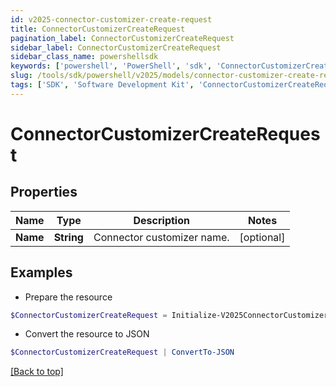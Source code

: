 ```yaml
---
id: v2025-connector-customizer-create-request
title: ConnectorCustomizerCreateRequest
pagination_label: ConnectorCustomizerCreateRequest
sidebar_label: ConnectorCustomizerCreateRequest
sidebar_class_name: powershellsdk
keywords: ['powershell', 'PowerShell', 'sdk', 'ConnectorCustomizerCreateRequest', 'V2025ConnectorCustomizerCreateRequest'] 
slug: /tools/sdk/powershell/v2025/models/connector-customizer-create-request
tags: ['SDK', 'Software Development Kit', 'ConnectorCustomizerCreateRequest', 'V2025ConnectorCustomizerCreateRequest']
---
```



# ConnectorCustomizerCreateRequest

## Properties

Name | Type | Description | Notes
------------ | ------------- | ------------- | -------------
**Name** | **String** | Connector customizer name. | [optional] 

## Examples

- Prepare the resource
```powershell
$ConnectorCustomizerCreateRequest = Initialize-V2025ConnectorCustomizerCreateRequest  -Name My Custom Connector
```

- Convert the resource to JSON
```powershell
$ConnectorCustomizerCreateRequest | ConvertTo-JSON
```


[[Back to top]](#) 

